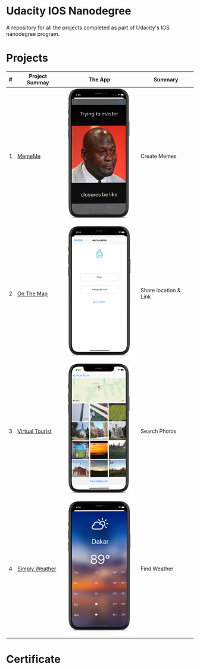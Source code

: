 #  Udacity IOS Nanodegree

A repository for all the projects completed as part of Udacity's IOS nanodegree program.

# Projects

| # | Project Summay | The App        | Summary| 
| - | -------------- | -------------- | --------- |
| 1 | [MemeMe](https://github.com/MoSourang/Udacity_IOS_Nanodegree/tree/master/MemeMe%201.0)| <img src="https://github.com/MoSourang/Udacity_IOS_Nanodegree/blob/master/MemeMe%201.0/screenshots/Meme%20Editor.png" width="190" height="360">        | Create Memes|  
| 2 | [On The Map](https://github.com/MoSourang/Udacity_IOS_Nanodegree/tree/master/On%20The%20Map) |<img src="https://github.com/MoSourang/Udacity_IOS_Nanodegree/blob/master/On%20The%20Map/screenshots/Location%20Search.png" height="360">|Share location & Link |        
| 3 | [Virtual Tourist](https://github.com/MoSourang/Udacity_IOS_Nanodegree/tree/master/Virtual%20Tourist) |  <img src="https://github.com/MoSourang/Udacity_IOS_Nanodegree/blob/master/Virtual%20Tourist/screenshots/Photo%20Search.png" width="190" height="360"> | Search Photos |  
| 4 | [Simply Weather](https://github.com/MoSourang/Udacity_IOS_Nanodegree/tree/master/Simply%20Weather) |<img src="https://github.com/MoSourang/Udacity_IOS_Nanodegree/blob/master/Simply%20Weather/screenshots/Weather%20WeeklyView.png" height="360">| Find Weather  |        

# Certificate 



 
